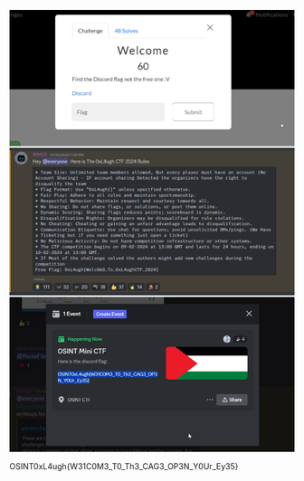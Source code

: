 ![](../Pasted%20image%2020240601143607.png)
![](../Pasted%20image%2020240601143653.png)
![](../Pasted%20image%2020240601143656.png)

OSINT0xL4ugh{W31C0M3_T0_Th3_CAG3_OP3N_Y0Ur_Ey35}